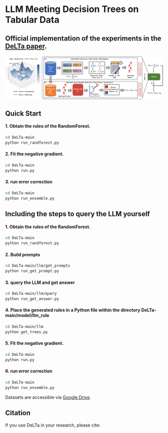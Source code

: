 # LLM Meeting Decision Trees on Tabular Data

## Official implementation of the experiments in the [DeLTa paper]().

<div style="text-align: center; margin: 20px 0;">
  <img src="picture/framework1-1.png" alt="The DeLTa framework" style="max-width: 100%; height: auto;">
</div>


## Quick Start


#### 1. Obtain the rules of the RandomForest.
 
```bash
cd DeLTa-main
python run_randforest.py
```
#### 2. Fit the negative gradient.
    
```bash
cd DeLTa-main
python run.py
```
#### 3. run  error correction
    
```bash
cd DeLTa-main
python run_ensemble.py
```

## Including the steps to query the LLM yourself

#### 1. Obtain the rules of the RandomForest.
 
```bash
cd DeLTa-main
python run_randforest.py
```

#### 2. Build prompts

```bash
cd DeLTa-main/llm/get_prompts
python run_get_prompt.py
```


#### 3. query the LLM and get answer
```bash
cd DeLTa-main/llm/query
python run_get_answer.py
```

#### 4. Place the generated rules in a Python file within the directory DeLTa-main/model/llm_rule

```bash
cd DeLTa-main/llm
python get_trees.py
```

#### 5. Fit the negative gradient.
    
```bash
cd DeLTa-main
python run.py
```
#### 6. run  error correction
    
```bash
cd DeLTa-main
python run_ensemble.py
```

Datasets are accessible via [Google Drive](https://drive.google.com/open?id=1JIsivUoM4qeM3MY9jNpXjJJH4VplndCy&usp=drive_fs).



## Citation

If you use DeLTa in your research, please cite:

```bibtex

```

